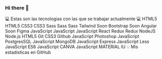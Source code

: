 ### Hi there 👋

<!--
**diegosdevep/diegosdevep** is a ✨ _special_ ✨ repository because its `README.md` (this file) appears on your GitHub profile.

Here are some ideas to get you started:

- 🔭 I’m currently working on ...
- 🌱 I’m currently learning ...
- 👯 I’m looking to collaborate on ...
- 🤔 I’m looking for help with ...
- 💬 Ask me about ...
- 📫 How to reach me: ...
- 😄 Pronouns: ...
- ⚡ Fun fact: ...
-->
💻 Estas son las tecnologias con las que se trabajar actualmente 💻
HTML5
HTML5	CSS3
CSS3	Sass
Sass	Sass
Tailwind	Soon
Bootstrap	Soon
Angular	Soon
Figma
JavaScript
JavaScript	JavaScript
React	Redux
Redux	NodeJS
Node.js	HTML5
Git	CSS3
Github	JavaScript
Photoshop
JavaScript
PostgresSQL	JavaScript
MongoDB	JavaScript
Express	JavaScript
Less	JavaScript
ES6	JavaScript
CANVA	JavaScript
MATERIAL IU
💡 Mis estadisticas en GitHub
